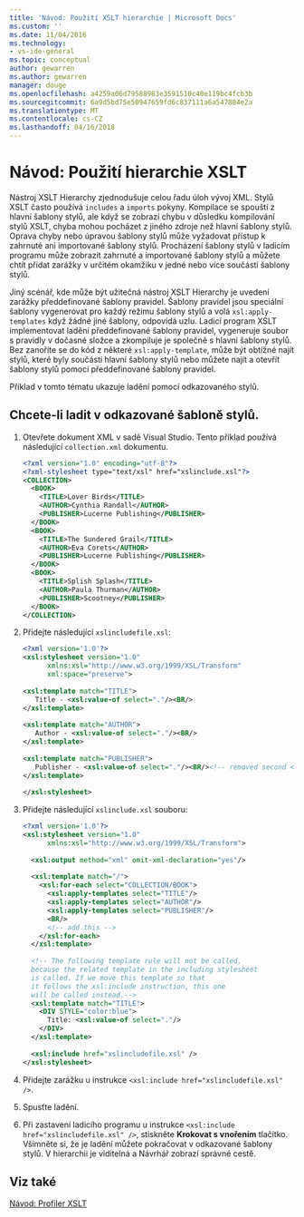 ```yaml
---
title: 'Návod: Použití XSLT hierarchie | Microsoft Docs'
ms.custom: ''
ms.date: 11/04/2016
ms.technology:
- vs-ide-general
ms.topic: conceptual
author: gewarren
ms.author: gewarren
manager: douge
ms.openlocfilehash: a4259a06d79588983e3591510c40e119bc4fcb3b
ms.sourcegitcommit: 6a9d5bd75e50947659fd6c837111a6a547884e2a
ms.translationtype: MT
ms.contentlocale: cs-CZ
ms.lasthandoff: 04/16/2018
---
```

# <a name="walkthrough-using-xslt-hierarchy"></a>Návod: Použití hierarchie XSLT

Nástroj XSLT Hierarchy zjednodušuje celou řadu úloh vývoj XML. Stylů XSLT často používá `includes` a `imports` pokyny. Kompilace se spouští z hlavní šablony stylů, ale když se zobrazí chybu v důsledku kompilování stylů XSLT, chyba mohou pocházet z jiného zdroje než hlavní šablony stylů. Oprava chyby nebo úpravou šablony stylů může vyžadovat přístup k zahrnuté ani importované šablony stylů. Procházení šablony stylů v ladicím programu může zobrazit zahrnuté a importované šablony stylů a můžete chtít přidat zarážky v určitém okamžiku v jedné nebo více součástí šablony stylů.

Jiný scénář, kde může být užitečná nástroj XSLT Hierarchy je uvedení zarážky předdefinované šablony pravidel. Šablony pravidel jsou speciální šablony vygenerovat pro každý režimu šablony stylů a volá `xsl:apply-templates` když žádné jiné šablony, odpovídá uzlu. Ladicí program XSLT implementovat ladění předdefinované šablony pravidel, vygeneruje soubor s pravidly v dočasné složce a zkompiluje je společně s hlavní šablony stylů. Bez zanoříte se do kód z některé `xsl:apply-template`, může být obtížné najít stylů, které byly součástí hlavní šablony stylů nebo můžete najít a otevřít šablony stylů pomocí předdefinované šablony pravidel.

Příklad v tomto tématu ukazuje ladění pomocí odkazovaného stylů.

## <a name="to-debug-in-a-referenced-style-sheet"></a>Chcete-li ladit v odkazované šabloně stylů.

1. Otevřete dokument XML v sadě Visual Studio. Tento příklad používá následující `collection.xml` dokumentu.  
  
    ```xml
    <?xml version="1.0" encoding="utf-8"?>  
    <?xml-stylesheet type="text/xsl" href="xslinclude.xsl"?>  
    <COLLECTION>  
      <BOOK>  
        <TITLE>Lover Birds</TITLE>  
        <AUTHOR>Cynthia Randall</AUTHOR>  
        <PUBLISHER>Lucerne Publishing</PUBLISHER>  
      </BOOK>  
      <BOOK>  
        <TITLE>The Sundered Grail</TITLE>  
        <AUTHOR>Eva Corets</AUTHOR>  
        <PUBLISHER>Lucerne Publishing</PUBLISHER>  
      </BOOK>  
      <BOOK>  
        <TITLE>Splish Splash</TITLE>  
        <AUTHOR>Paula Thurman</AUTHOR>  
        <PUBLISHER>Scootney</PUBLISHER>  
      </BOOK>  
    </COLLECTION>  
    ```

1. Přidejte následující `xslincludefile.xsl`:

    ```xml
    <?xml version='1.0'?>  
    <xsl:stylesheet version="1.0"  
          xmlns:xsl="http://www.w3.org/1999/XSL/Transform"  
          xml:space="preserve">  
  
    <xsl:template match="TITLE">  
       Title - <xsl:value-of select="."/><BR/>  
    </xsl:template>  
  
    <xsl:template match="AUTHOR">  
       Author - <xsl:value-of select="."/><BR/>  
    </xsl:template>  
  
    <xsl:template match="PUBLISHER">  
       Publisher - <xsl:value-of select="."/><BR/><!-- removed second <BR/> -->  
    </xsl:template>  
  
    </xsl:stylesheet>  
    ```
  
3.  Přidejte následující `xslinclude.xsl` souboru:  
  
    ```xml
    <?xml version='1.0'?>  
    <xsl:stylesheet version="1.0"  
          xmlns:xsl="http://www.w3.org/1999/XSL/Transform">  
  
      <xsl:output method="xml" omit-xml-declaration="yes"/>  
  
      <xsl:template match="/">  
        <xsl:for-each select="COLLECTION/BOOK">  
          <xsl:apply-templates select="TITLE"/>  
          <xsl:apply-templates select="AUTHOR"/>  
          <xsl:apply-templates select="PUBLISHER"/>  
          <BR/>  
          <!-- add this -->  
        </xsl:for-each>  
      </xsl:template>  
  
      <!-- The following template rule will not be called,  
      because the related template in the including stylesheet  
      is called. If we move this template so that  
      it follows the xsl:include instruction, this one  
      will be called instead.-->  
      <xsl:template match="TITLE">  
        <DIV STYLE="color:blue">  
          Title: <xsl:value-of select="."/>  
        </DIV>  
      </xsl:template>  
  
      <xsl:include href="xslincludefile.xsl" />  
    </xsl:stylesheet>  
    ```
  
4.  Přidejte zarážku u instrukce `<xsl:include href="xslincludefile.xsl" />`.
  
5.  Spusťte ladění.  
  
6.  Při zastavení ladicího programu u instrukce `<xsl:include href="xslincludefile.xsl" />`, stiskněte **Krokovat s vnořením** tlačítko. Všimněte si, že je ladění můžete pokračovat v odkazované šablony stylů. V hierarchii je viditelná a Návrhář zobrazí správné cestě.  
  
## <a name="see-also"></a>Viz také

[Návod: Profiler XSLT](../xml-tools/walkthrough-xslt-profiler.md)